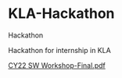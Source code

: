 # KLA-Hackathon
Hackathon

Hackathon for internship in KLA

[CY22 SW Workshop-Final.pdf](https://github.com/Partha16/KLA-Hackathon/files/8207074/CY22.SW.Workshop-Final.pdf)

